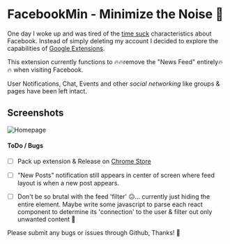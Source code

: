 # FacebookMin - Minimize the Noise 👊

One day I woke up and was tired of the [time suck](http://www.urbandictionary.com/define.php?term=time+suck) characteristics about Facebook.  Instead of simply deleting my account I decided to explore the capabilities of [Google Extensions](https://developer.chrome.com/extensions).

This extension currently functions to 🔥🔥remove the "News Feed" entirely🔥🔥 when visiting Facebook.

User Notifications, Chat, Events and other _social networking_ like groups & pages have been left intact.


## Screenshots

![Homepage](https://i.imgur.com/GbthfaC.png)


#### ToDo / Bugs

- [ ] Pack up extension & Release on [Chrome Store](https://chrome.google.com/webstore/category/extensions)
- [ ] "New Posts" notification still appears in center of screen where feed layout is when a new post appears.
- [ ] Don't be so brutal with the feed 'filter' 😐... currently just hiding the entire element.  Maybe write some javascript to parse each react component to determine its 'connection' to the user & filter out only unwanted content 🐋


Please submit any bugs or issues through Github, Thanks! 🙏
